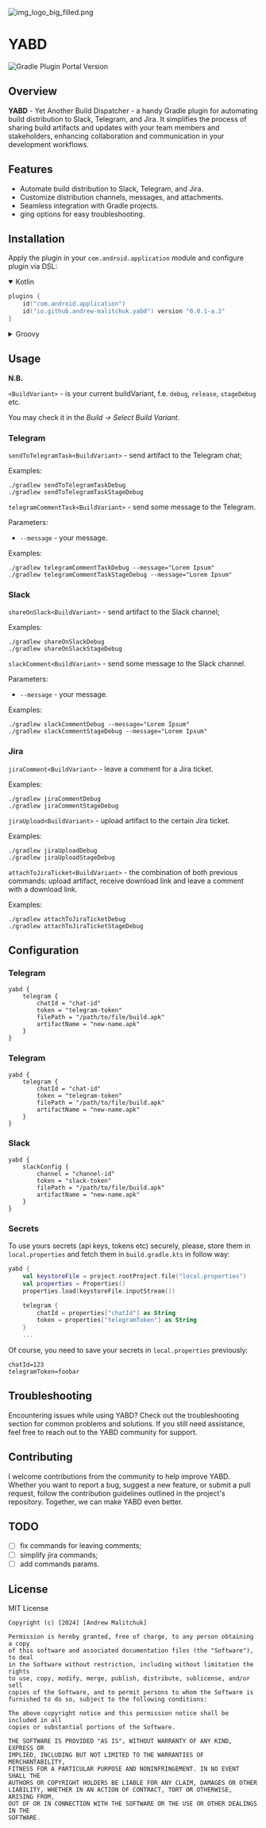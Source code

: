 ![img_logo_big_filled.png](docs%2Fimg%2Fimg_logo_big_filled.png)

# YABD

![Gradle Plugin Portal Version](https://img.shields.io/gradle-plugin-portal/v/io.github.andrew-malitchuk.yabd)

## Overview

__YABD__ - Yet Another Build Dispatcher - a handy Gradle plugin for automating build distribution
to Slack, Telegram, and Jira. It simplifies the process of sharing build artifacts and updates with
your team members and stakeholders, enhancing collaboration and communication in your development
workflows.

## Features

- Automate build distribution to Slack, Telegram, and Jira.
- Customize distribution channels, messages, and attachments.
- Seamless integration with Gradle projects.
- <BuildVariant>ging options for easy troubleshooting.

## Installation

Apply the plugin in your `com.android.application` module and configure plugin via DSL:

<details open><summary>Kotlin</summary>

```kt
plugins {
    id("com.android.application")
    id("io.github.andrew-malitchuk.yabd") version "0.0.1-a.2"
}
```

</details>

<details><summary>Groovy</summary>

```groovy
plugins {
    id 'com.android.application'
    id 'io.github.andrew-malitchuk.yabd' version '0.0.1-a.2'
}
```

</details>

## Usage

__N.B.__ 

`<BuildVariant>` - is your current buildVariant, f.e. `debug`, `release`, `stageDebug` etc.

You may check it in the _Build -> Select Build Variant_.

### Telegram

`sendToTelegramTask<BuildVariant>` - send artifact to the Telegram chat;

Examples:

```shell
./gradlew sendToTelegramTaskDebug
./gradlew sendToTelegramTaskStageDebug
```

`telegramCommentTask<BuildVariant>` - send some message to the Telegram. 

Parameters:

- `--message` - your message.

Examples:

```shell
./gradlew telegramCommentTaskDebug --message="Lorem Ipsum"
./gradlew telegramCommentTaskStageDebug --message="Lorem Ipsum"
```

### Slack

`shareOnSlack<BuildVariant>` - send artifact to the Slack channel;

Examples: 

```shell
./gradlew shareOnSlackDebug
./gradlew shareOnSlackStageDebug
```

`slackComment<BuildVariant>`  - send some message to the Slack channel.

Parameters:

- `--message` - your message.

Examples:

```shell
./gradlew slackCommentDebug --message="Lorem Ipsum"
./gradlew slackCommentStageDebug --message="Lorem Ipsum"
```

### Jira

`jiraComment<BuildVariant>` - leave a comment for a Jira ticket.

Examples:

```shell
./gradlew jiraCommentDebug 
./gradlew jiraCommentStageDebug 
```

`jiraUpload<BuildVariant>` - upload artifact to the certain Jira ticket.

Examples:

```shell
./gradlew jiraUploadDebug 
./gradlew jiraUploadStageDebug 
```

`attachToJiraTicket<BuildVariant>` - the combination of both previous commands: upload artifact, 
receive download link and leave a comment with a download link.

Examples:

```shell
./gradlew attachToJiraTicketDebug 
./gradlew attachToJiraTicketStageDebug
```

## Configuration

### Telegram

```shell
yabd {
    telegram {
        chatId = "chat-id"
        token = "telegram-token"
        filePath = "/path/to/file/build.apk"
        artifactName = "new-name.apk"
    }
}
```

### Telegram

```shell
yabd {
    telegram {
        chatId = "chat-id"
        token = "telegram-token"
        filePath = "/path/to/file/build.apk"
        artifactName = "new-name.apk"
    }
}
```

### Slack

```shell
yabd {
    slackConfig {
        channel = "channel-id"
        token = "slack-token"
        filePath = "/path/to/file/build.apk"
        artifactName = "new-name.apk"
    }
}
```

### Secrets 

To use yours secrets (api keys, tokens etc) securely, please, store them in `local.properties` and 
fetch them in `build.gradle.kts` in follow way:

```kotlin
yabd {
    val keystoreFile = project.rootProject.file("local.properties")
    val properties = Properties()
    properties.load(keystoreFile.inputStream())

    telegram {
        chatId = properties["chatId"] as String
        token = properties["telegramToken"] as String
    }
    ...
```

Of course, you need to save your secrets in `local.properties` previously:

```shell
chatId=123
telegramToken=foobar
```

## Troubleshooting

Encountering issues while using YABD? Check out the troubleshooting section for common problems
and solutions. If you still need assistance, feel free to reach out to the YABD community
for support.

## Contributing

I welcome contributions from the community to help improve YABD. Whether you want to report a bug,
suggest a new feature, or submit a pull request, follow the contribution guidelines outlined in the
project's repository. Together, we can make YABD even better.

## TODO

- [ ] fix commands for leaving comments;
- [ ] simplify jira commands;
- [ ] add commands params.

## License

MIT License

```
Copyright (c) [2024] [Andrew Malitchuk]

Permission is hereby granted, free of charge, to any person obtaining a copy
of this software and associated documentation files (the "Software"), to deal
in the Software without restriction, including without limitation the rights
to use, copy, modify, merge, publish, distribute, sublicense, and/or sell
copies of the Software, and to permit persons to whom the Software is
furnished to do so, subject to the following conditions:

The above copyright notice and this permission notice shall be included in all
copies or substantial portions of the Software.

THE SOFTWARE IS PROVIDED "AS IS", WITHOUT WARRANTY OF ANY KIND, EXPRESS OR
IMPLIED, INCLUDING BUT NOT LIMITED TO THE WARRANTIES OF MERCHANTABILITY,
FITNESS FOR A PARTICULAR PURPOSE AND NONINFRINGEMENT. IN NO EVENT SHALL THE
AUTHORS OR COPYRIGHT HOLDERS BE LIABLE FOR ANY CLAIM, DAMAGES OR OTHER
LIABILITY, WHETHER IN AN ACTION OF CONTRACT, TORT OR OTHERWISE, ARISING FROM,
OUT OF OR IN CONNECTION WITH THE SOFTWARE OR THE USE OR OTHER DEALINGS IN THE
SOFTWARE.
```